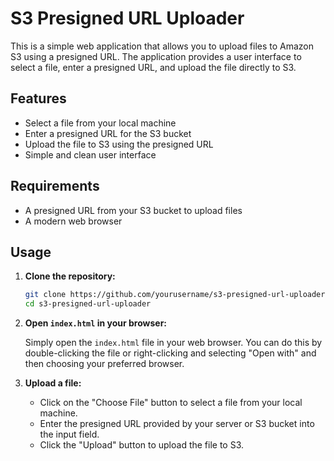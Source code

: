 # S3 Presigned URL Uploader

This is a simple web application that allows you to upload files to Amazon S3 using a presigned URL. The application provides a user interface to select a file, enter a presigned URL, and upload the file directly to S3.

## Features

- Select a file from your local machine
- Enter a presigned URL for the S3 bucket
- Upload the file to S3 using the presigned URL
- Simple and clean user interface

## Requirements

- A presigned URL from your S3 bucket to upload files
- A modern web browser

## Usage

1. **Clone the repository:**

   ```bash
   git clone https://github.com/yourusername/s3-presigned-url-uploader.git
   cd s3-presigned-url-uploader
   ```

2. **Open `index.html` in your browser:**

   Simply open the `index.html` file in your web browser. You can do this by double-clicking the file or right-clicking and selecting "Open with" and then choosing your preferred browser.

3. **Upload a file:**

   - Click on the "Choose File" button to select a file from your local machine.
   - Enter the presigned URL provided by your server or S3 bucket into the input field.
   - Click the "Upload" button to upload the file to S3.
